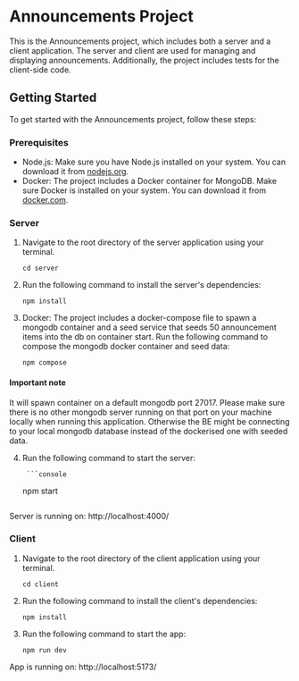 # Announcements Project

This is the Announcements project, which includes both a server and a client application. The server and client are used for managing and displaying announcements. Additionally, the project includes tests for the client-side code.

## Getting Started

To get started with the Announcements project, follow these steps:

### Prerequisites

- Node.js: Make sure you have Node.js installed on your system. You can download it from [nodejs.org](https://nodejs.org/).
- Docker: The project includes a Docker container for MongoDB. Make sure Docker is installed on your system. You can download it from [docker.com](https://www.docker.com/products/docker-desktop).

### Server

1. Navigate to the root directory of the server application using your terminal.
    ```console
    cd server
    ```

2. Run the following command to install the server's dependencies:

    ```console
    npm install
    ```

3. Docker:
    The project includes a docker-compose file to spawn a mongodb container and a seed service that seeds 50 announcement items into the db on container start.
    Run the following command to compose the mongodb docker container and seed data:

    ```console
    npm compose
    ```
  #### Important note
  It will spawn container on a default mongodb port 27017. Please make sure there is no other mongodb server running on that port on your machine locally when running this application. Otherwise the BE might be connecting to your local mongodb database instead of the dockerised one with seeded data.
  
4. Run the following command to start the server:
   
        ```console
    npm start
    ```
Server is running on: http://localhost:4000/

### Client
1. Navigate to the root directory of the client application using your terminal.
   
    ```console
    cd client
    ```

2. Run the following command to install the client's dependencies:

    ```console
    npm install
    ```
3. Run the following command to start the app:
 
    ```console
    npm run dev
    ```
App is running on: http://localhost:5173/